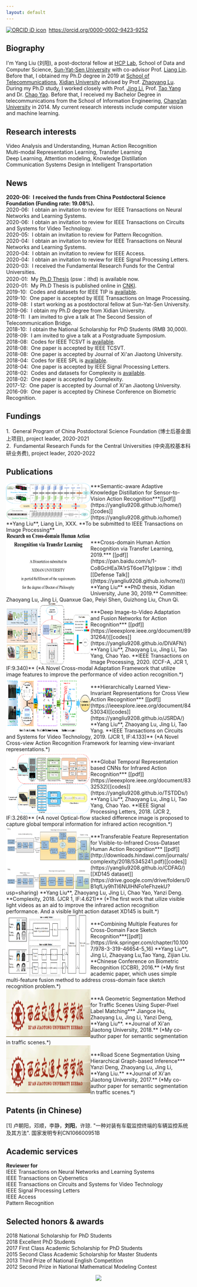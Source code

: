 ```yaml
---
layout: default
---
```

<div itemscope itemtype="https://schema.org/Person"><a itemprop="sameAs" content="https://orcid.org/0000-0002-9423-9252" href="https://orcid.org/0000-0002-9423-9252" target="orcid.widget" rel="noopener noreferrer" style="vertical-align:top;"><img src="https://orcid.org/sites/default/files/images/orcid_16x16.png" style="width:1em;margin-right:.5em;" alt="ORCID iD icon">https://orcid.org/0000-0002-9423-9252</a></div>   

## Biography
I'm Yang Liu (刘阳), a post-doctoral fellow at [HCP Lab](http://www.sysu-hcp.net/home/), School of Data and Computer Science, [Sun-Yat-Sen University](http://www.sysu.edu.cn/) with co-advisor Prof. [Liang Lin](http://www.linliang.net/). Before that, I obtained my Ph.D degree in 2019 at [School of Telecommunications](http://ste.xidian.edu.cn/), [Xidian University](https://www.xidian.edu.cn/) advised by Prof. [Zhaoyang Lu](http://web.xidian.edu.cn/zhylu/). During my Ph.D study, I worked closely with Prof. [Jing Li](https://web.xidian.edu.cn/jingli/), Prof. [Tao Yang](https://scholar.google.com/citations?hl=en&user=Lvn4nH8AAAAJ) and Dr. [Chao Yao](https://scholar.google.com/citations?user=n6w02qoAAAAJ&hl=en). Before that, I received my Bachelor Degree in telecommunications from the School of Information Engineering, [Chang’an University](http://www.chd.edu.cn/) in 2014. My current research interests include computer vision and machine learning.  

## Research interests   
Video Analysis and Understanding, Human Action Recognition        
Multi-modal Representation Learning, Transfer Learning   
Deep Learning, Attention modeling, Knowledge Distillation    
Communication Systems Design in Intelligent Transportation    

## News 
**2020-06:&nbsp; I received the funds from China Postdoctoral Science Foundation (Funding rate: 19.08%).**     
2020-06:&nbsp; I obtain an invitation to review for IEEE Transactions on Neural Networks and Learning Systems.   
2020-06:&nbsp; I obtain an invitation to review for IEEE Transactions on Circuits and Systems for Video Technology.  
2020-05:&nbsp; I obtain an invitation to review for Pattern Recognition.      
2020-04:&nbsp; I obtain an invitation to review for IEEE Transactions on Neural Networks and Learning Systems.    
2020-04:&nbsp; I obtain an invitation to review for IEEE Access.   
2020-04:&nbsp; I obtain an invitation to review for IEEE Signal Processing Letters.   
2020-03:&nbsp; I received the Fundamental Research Funds for the Central Universities.   
2020-01:&nbsp; My [Ph.D Thesis](https://pan.baidu.com/s/1-Co8GcHEa7A1rST6oe171g) (psw：ithd) is available now.     
2020-01:&nbsp; My Ph.D Thesis is published online in [CNKI](https://www.cnki.net/).     
2019-10:&nbsp; Codes and datasets for IEEE TIP is [available](https://yangliu9208.github.io/DIVAFN/).    
2019-10:&nbsp; One paper is accepted by IEEE Transactions on Image Processing.   
2019-08:&nbsp; I start working as a postdoctoral fellow at Sun-Yat-Sen University.       
2019-06:&nbsp; I obtain my Ph.D degree from Xidian University.   
2018-11:&nbsp; I am invited to give a talk at The Second Session of Telecommunication Bridge.  
2018-10:&nbsp; I obtain the National Scholarship for PhD Students (RMB 30,000).    
2018-09:&nbsp; I am invited to give a talk at a Postgraduate Symposium.   
2018-08:&nbsp; Codes for IEEE TCSVT is [available](https://yangliu9208.github.io/JSRDA/).  
2018-08:&nbsp; One paper is accepted by IEEE TCSVT.   
2018-08:&nbsp; One paper is accepted by Journal of Xi'an Jiaotong University.  
2018-04:&nbsp; Codes for IEEE SPL is [available](https://yangliu9208.github.io/TSTDDs/).  
2018-04:&nbsp; One paper is accepted by IEEE Signal Processing Letters.  
2018-02:&nbsp; Codes and datasets for Complexity is [available](https://yangliu9208.github.io/CDFAG/).  
2018-02:&nbsp; One paper is accepted by Complexity.   
2017-12:&nbsp; One paper is accepted by Journal of Xi'an Jiaotong University.  
2016-09:&nbsp; One paper is accepted by Chinese Conference on Biometric Recognition.  

## Fundings   
1.&nbsp; General Program of China Postdoctoral Science Foundation (博士后基金面上项目), project leader, 2020-2021         
2.&nbsp; Fundamental Research Funds for the Central Universities (中央高校基本科研业务费), project leader, 2020-2022          

## Publications 

<div align="left">
          <a>
            <img border="0" src="./AKDN.png" align="left" width="230" height="100">
          </a> 
</div>
***Semantic-aware Adaptive Knowledge Distillation for Sensor-to-Vision Action Recognition***[[pdf]](https://yangliu9208.github.io/home/)[[codes]](https://yangliu9208.github.io/home/)                    
**Yang Liu**, Liang Lin, XXX.      
**To be submitted to IEEE Transactions on Image Processing**   

<div align="left">
          <a>
            <img border="0" src="./PHD_thesis.png" align="left" width="230" height="160">
          </a> 
</div>
***Cross-domain Human Action Recognition via Transfer Learning, 2019.*** [[pdf]](https://pan.baidu.com/s/1-Co8GcHEa7A1rST6oe171g)(psw：ithd) [[Defense Talk]]((https://yangliu9208.github.io/home/))    
**Yang Liu**    
**PhD thesis, Xidian University, June 30, 2019.**   
Committee: Zhaoyang Lu, Jing Li, Quanxue Gao, Peiyi Shen, Guizhong Liu, Chun Qi.  

<div align="left">
          <a>
            <img border="0" src="./TIP.png" align="left" width="230" height="170">
          </a> 
</div>
***Deep Image-to-Video Adaptation and Fusion Networks for Action Recognition*** [[pdf]](https://ieeexplore.ieee.org/document/8931264/)[[codes]](https://yangliu9208.github.io/DIVAFN/)             
**Yang Liu**, Zhaoyang Lu, Jing Li, Tao Yang, Chao Yao.    
**IEEE Transactions on Image Processing, 2020. (CCF-A, JCR 1, IF:9.340)**   
(*A Novel Cross-modal Adaptation Framework that utilize image features to improve the performance of video action recognition.*)  

<div align="left">
          <a>
            <img border="0" src="./TCSVT.png" align="left" width="230" height="150">
          </a> 
</div>
***Hierarchically Learned View-Invariant Representations for Cross View Action Recognition*** [[pdf]](https://ieeexplore.ieee.org/document/8453034)[[codes]](https://yangliu9208.github.io/JSRDA/)     
**Yang Liu**, Zhaoyang Lu, Jing Li, Tao Yang.  
**IEEE Transactions on Circuits and Systems for Video Technology, 2019. (JCR 1, IF:4.133)**  
(*A Novel Cross-view Action Recognition Framework for learning view-invariant representations.*)  
  

<div align="left">
          <a>
            <img border="0" src="./SPL.png" align="left" width="230" height="170">
          </a> 
</div>
***Global Temporal Representation based CNNs for Infrared Action Recognition*** [[pdf]](https://ieeexplore.ieee.org/document/8332532)[[codes]](https://yangliu9208.github.io/TSTDDs/)          
**Yang Liu**, Zhaoyang Lu, Jing Li, Tao Yang, Chao Yao.   
**IEEE Signal Processing Letters, 2018.  (JCR 2, IF:3.268)**   
(*A novel Optical-flow stacked difference image is proposed to capture global temporal information for infrared action recognition.*)  
<div align="left">
          <a>
            <img border="0" src="./Complexity.png" align="left" width="230" height="170">
          </a> 
</div>
***Transferable Feature Representation for Visible-to-Infrared Cross-Dataset Human Action Recognition*** [[pdf]](http://downloads.hindawi.com/journals/complexity/2018/5345241.pdf)[[codes]](https://yangliu9208.github.io/CDFAG/)[[XD145 dataset]](https://drive.google.com/drive/folders/0B1qfLiy9hTl6NUlHNFo1eFhzekU?usp=sharing)      
**Yang Liu**, Zhaoyang Lu, Jing Li, Chao Yao, Yanzi Deng.  
**Complexity, 2018. (JCR 1, IF:4.621)**      
(*The first work that uilize visible light videos as an aid to improve the infrared action recognition performance. And a visible light action dataset XD145 is built.*)   

<div align="left">
          <a>
            <img border="0" src="./CCBR.png" align="left" width="230" height="170">
          </a> 
</div>
***Combining Multiple Features for Cross-Domain Face Sketch Recognition***[[pdf]](https://link.springer.com/chapter/10.1007/978-3-319-46654-5_16)        
**Yang Liu**, Jing Li, Zhaoyang Lu,Tao Yang, Zijian Liu.  
**Chinese Conference on Biometric Recognition (CCBR), 2016.**   
(*My first academic paper, which uses simple multi-feature fusion method to address cross-domain face sketch recognition problem.*)  

<div align="left">
          <a>
            <img border="0" src="./xjt.png" align="left" width="230" height="130">
          </a> 
</div>
***A Geometric Segmentation Method for Traffic Scenes Using Super-Pixel Label Matching***  
Jiangce Hu, Zhaoyang Lu, Jing Li, Yanzi Deng, **Yang Liu**.  
**Journal of Xi'an Jiaotong University, 2018.**  
(*My co-author paper for semantic segmentation in traffic scenes.*)   

<div align="left">
          <a>
            <img border="0" src="./xjt.png" align="left" width="230" height="130">
          </a> 
</div>
***Road Scene Segmentation Using Hierarchical Graph-based Inference***  
Yanzi Deng, Zhaoyang Lu, Jing Li, **Yang Liu.**  
**Journal of Xi'an Jiaotong University, 2017.**  
(*My co-author paper for semantic segmentation in traffic scenes.*)   

## Patents (in Chinese) 
[1] 卢朝阳，邓顺，李静，**刘阳**，许琼. "一种对装有车载监控终端的车辆监控系统及其方法". 国家发明专利CN106600951B    

## Academic services 
**Reviewer for**   
IEEE Transactions on Neural Networks and Learning Systems   
IEEE Transactions on Cybernetics  
IEEE Transactions on Circuits and Systems for Video Technology   
IEEE Signal Processing Letters  
IEEE Access   
Pattern Recognition     

## Selected honors & awards  
2018 National Scholarship for PhD Students  
2018 Excellent PhD Students      
2017 First Class Academic Scholarship for PhD Students  
2015 Second Class Academic Scholarship for Master Students   
2013 Third Prize of National English Competition   
2012 Second Prize in National Mathematical Modeling Contest

<div align="center">
<a href="https://clustrmaps.com/site/1afab"  title="Visit tracker"><img src="//www.clustrmaps.com/map_v2.png?d=4gcumkWOGcGMkP7mPeNRWlKjBOWOoFnp4f3NrPlhG8U&cl=ffffff" /></a>
</div> 
